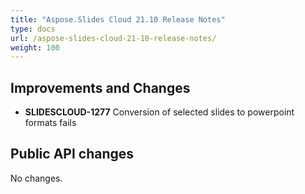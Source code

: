 ```yaml
---
title: "Aspose.Slides Cloud 21.10 Release Notes"
type: docs
url: /aspose-slides-cloud-21-10-release-notes/
weight: 100
---
```


## **Improvements and Changes**
- **SLIDESCLOUD-1277** Conversion of selected slides to powerpoint formats fails

## **Public API changes**
No changes.